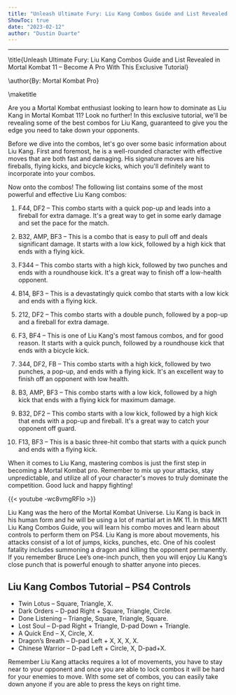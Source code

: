 ```yaml
---
title: "Unleash Ultimate Fury: Liu Kang Combos Guide and List Revealed in Mortal Kombat 11 - Become A Pro With This Exclusive Tutorial"
ShowToc: true 
date: "2023-02-12"
author: "Dustin Duarte"
---
```

*****
\title{Unleash Ultimate Fury: Liu Kang Combos Guide and List Revealed in Mortal Kombat 11 – Become A Pro With This Exclusive Tutorial}

\author{By: Mortal Kombat Pro}

\maketitle

Are you a Mortal Kombat enthusiast looking to learn how to dominate as Liu Kang in Mortal Kombat 11? Look no further! In this exclusive tutorial, we'll be revealing some of the best combos for Liu Kang, guaranteed to give you the edge you need to take down your opponents.

Before we dive into the combos, let's go over some basic information about Liu Kang. First and foremost, he is a well-rounded character with effective moves that are both fast and damaging. His signature moves are his fireballs, flying kicks, and bicycle kicks, which you'll definitely want to incorporate into your combos.

Now onto the combos! The following list contains some of the most powerful and effective Liu Kang combos:

1. F44, DF2 – This combo starts with a quick pop-up and leads into a fireball for extra damage. It's a great way to get in some early damage and set the pace for the match.

2. B32, AMP, BF3 – This is a combo that is easy to pull off and deals significant damage. It starts with a low kick, followed by a high kick that ends with a flying kick.

3. F344 – This combo starts with a high kick, followed by two punches and ends with a roundhouse kick. It's a great way to finish off a low-health opponent.

4. B14, BF3 – This is a devastatingly quick combo that starts with a low kick and ends with a flying kick.

5. 212, DF2 – This combo starts with a double punch, followed by a pop-up and a fireball for extra damage.

6. F3, BF4 – This is one of Liu Kang's most famous combos, and for good reason. It starts with a quick punch, followed by a roundhouse kick that ends with a bicycle kick.

7. 344, DF2, FB – This combo starts with a high kick, followed by two punches, a pop-up, and ends with a flying kick. It's an excellent way to finish off an opponent with low health.

8. B3, AMP, BF3 – This combo starts with a low kick, followed by a high kick that ends with a flying kick for maximum damage.

9. B32, DF2 – This combo starts with a low kick, followed by a high kick that ends with a pop-up and fireball. It's a great way to catch your opponent off guard.

10. F13, BF3 – This is a basic three-hit combo that starts with a quick punch and ends with a flying kick.

When it comes to Liu Kang, mastering combos is just the first step in becoming a Mortal Kombat pro. Remember to mix up your attacks, stay unpredictable, and utilize all of your character's moves to truly dominate the competition. Good luck and happy fighting!

{{< youtube -wc8vmgRFIo >}} 



Liu Kang was the hero of the Mortal Kombat Universe. Liu Kang is back in his human form and he will be using a lot of martial art in MK 11. In this MK11 Liu Kang Combos Guide, you will learn his combo moves and learn about controls to perform them on PS4. Liu Kang is more about movements, his attacks consist of a lot of jumps, kicks, punches, etc. One of his coolest fatality includes summoning a dragon and killing the opponent permanently. If you remember Bruce Lee’s one-inch punch, then you will enjoy Liu Kang’s close punch that is powerful enough to shatter anyone into pieces.
 
## Liu Kang Combos Tutorial – PS4 Controls
 
- Twin Lotus – Square, Triangle, X.
 - Dark Orders – D-pad Right + Square, Triangle, Circle.
 - Done Listening – Triangle, Square, Triangle, Square.
 - Lost Soul – D-pad Right + Triangle, D-pad Down + Triangle.
 - A Quick End – X, Circle, X.
 - Dragon’s Breath – D-pad Left + X, X, X, X.
 - Chinese Warrior – D-pad Left + Circle, X, D-pad+X.

 
Remember Liu Kang attacks requires a lot of movements, you have to stay near to your opponent and once you are able to lock combos it will be hard for your enemies to move. With some set of combos, you can easily take down anyone if you are able to press the keys on right time.



